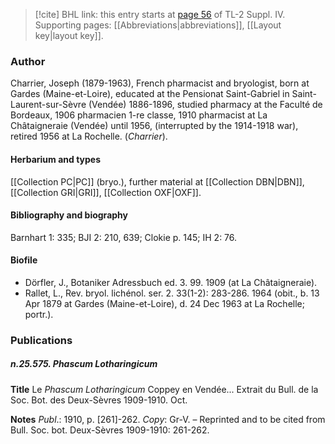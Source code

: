 > [!cite] BHL link: this entry starts at [page 56](https://www.biodiversitylibrary.org/item/103860#page/66/mode/1up) of TL-2 Suppl. IV.
> Supporting pages: [[Abbreviations|abbreviations]], [[Layout key|layout key]].

### Author

Charrier, Joseph (1879-1963), French pharmacist and bryologist, born at Gardes (Maine-et-Loire), educated at the Pensionat Saint-Gabriel in Saint-Laurent-sur-Sèvre (Vendée) 1886-1896, studied pharmacy at the Faculté de Bordeaux, 1906 pharmacien 1-re classe, 1910 pharmacist at La Châtaigneraie (Vendée) until 1956, (interrupted by the 1914-1918 war), retired 1956 at La Rochelle. (*Charrier*).

#### Herbarium and types

[[Collection PC|PC]] (bryo.), further material at [[Collection DBN|DBN]], [[Collection GRI|GRI]], [[Collection OXF|OXF]].

#### Bibliography and biography

Barnhart 1: 335; BJI 2: 210, 639; Clokie p. 145; IH 2: 76.

#### Biofile

- Dörfler, J., Botaniker Adressbuch ed. 3. 99. 1909 (at La Châtaigneraie).
- Rallet, L., Rev. bryol. lichénol. ser. 2. 33(1-2): 283-286. 1964 (obit., b. 13 Apr 1879 at Gardes (Maine-et-Loire), d. 24 Dec 1963 at La Rochelle; portr.).

### Publications

##### n.25.575. Phascum Lotharingicum

**Title**
Le *Phascum Lotharingicum* Coppey en Vendée... Extrait du Bull. de la Soc. Bot. des Deux-Sèvres 1909-1910. Oct.

**Notes**
*Publ*.: 1910, p. \[261\]-262. *Copy*: Gr-V. – Reprinted and to be cited from Bull. Soc. bot. Deux-Sèvres 1909-1910: 261-262.

